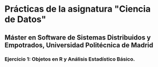 # Prácticas de la asignatura "Ciencia de Datos"

## Máster en Software de Sistemas Distribuidos y Empotrados, Universidad Politécnica de Madrid

### Ejercicio 1: Objetos en R y Análisis Estadístico Básico.